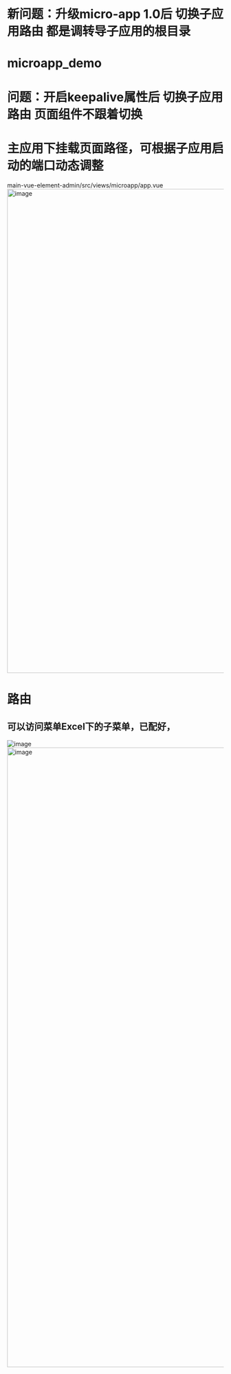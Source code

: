 # 新问题：升级micro-app 1.0后 切换子应用路由 都是调转导子应用的根目录


# microapp_demo
# 问题：开启keepalive属性后 切换子应用路由 页面组件不跟着切换
# 主应用下挂载页面路径，可根据子应用启动的端口动态调整
main-vue-element-admin/src/views/microapp/app.vue
<img width="1124" alt="image" src="https://user-images.githubusercontent.com/39663153/197712220-234dc059-c1b2-4dd0-a8eb-5a08769d7e16.png">
# 路由
## 可以访问菜单Excel下的子菜单，已配好，
![image](https://user-images.githubusercontent.com/39663153/197712766-b76a8a0c-55a1-4350-b623-14d921d83a74.png)
<img width="1439" alt="image" src="https://user-images.githubusercontent.com/39663153/197712914-585154c3-f618-4577-b5ce-fba05bbd8e1d.png">
